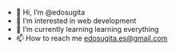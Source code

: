 - 👋 Hi, I’m @edosugita
- 👀 I’m interested in web development
- 🌱 I’m currently learning learning everything
- 📫 How to reach me edosugita.es@gmail.com

<!---
revoedo/revoedo is a ✨ special ✨ repository because its `README.md` (this file) appears on your GitHub profile.
You can click the Preview link to take a look at your changes.
--->
